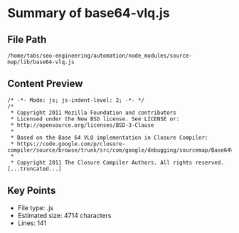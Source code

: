 # Summary of base64-vlq.js
  
## File Path
`/home/tabs/seo-engineering/automation/node_modules/source-map/lib/base64-vlq.js`

## Content Preview
```
/* -*- Mode: js; js-indent-level: 2; -*- */
/*
 * Copyright 2011 Mozilla Foundation and contributors
 * Licensed under the New BSD license. See LICENSE or:
 * http://opensource.org/licenses/BSD-3-Clause
 *
 * Based on the Base 64 VLQ implementation in Closure Compiler:
 * https://code.google.com/p/closure-compiler/source/browse/trunk/src/com/google/debugging/sourcemap/Base64VLQ.java
 *
 * Copyright 2011 The Closure Compiler Authors. All rights reserved.
[...truncated...]
```

## Key Points
- File type: .js
- Estimated size: 4714 characters
- Lines: 141
